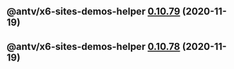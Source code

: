 ## @antv/x6-sites-demos-helper [0.10.79](https://github.com/antvis/x6/compare/@antv/x6-sites-demos-helper@0.10.78...@antv/x6-sites-demos-helper@0.10.79) (2020-11-19)

## @antv/x6-sites-demos-helper [0.10.78](https://github.com/antvis/x6/compare/@antv/x6-sites-demos-helper@0.10.77...@antv/x6-sites-demos-helper@0.10.78) (2020-11-19)

